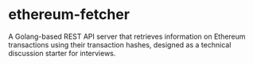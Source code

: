 # ethereum-fetcher
A Golang-based REST API server that retrieves information on Ethereum transactions using their transaction hashes, designed as a technical discussion starter for interviews.
